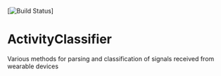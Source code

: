 
[![Build Status](https://travis-ci.org/fresheed/ActivityClassifier.svg)]


# ActivityClassifier
Various methods for parsing and classification of signals received from wearable devices
